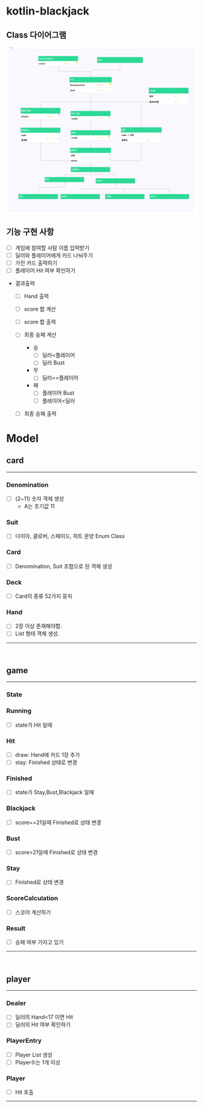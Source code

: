 # kotlin-blackjack

## Class 다이어그램
![ClassDiagram.png](image%2FClassDiagram.png)
<br>

## 기능 구현 사항
- [ ] 게임에 참여할 사람 이름 입력받기
- [ ] 딜러와 플레이어에게 카드 나눠주기
- [ ] 가진 카드 출력하기
- [ ] 플레이어 Hit 여부 확인하기

- 결과출력
  - [ ] Hand 출력
  - [ ] score 합 계산
  - [ ] score 합 출력
  - [ ] 최종 승패 계산
    - 승
      - [ ] 딜러<플레이어
      - [ ] 딜러 Bust
    - 무
      - [ ] 딜러==플레이어
    - 패
      - [ ] 플레이어 Bust
      - [ ] 플레이어<딜러
  - [ ] 최종 승패 출력


# Model

## card

-------------------
### Denomination
- [ ] (2~11) 숫자 객체 생성
  - A는 초기값 11
### Suit
- [ ] 다이아, 클로버, 스페이드, 하트 문양 Enum Class
### Card
-[ ] Denomination, Suit 조합으로 된 객체 생성
### Deck
- [ ] Card의 종류 52가지 뭉치

### Hand
- [ ] 2장 이상 존재해야함.
- [ ] List<Card> 형태 객체 생성.

----------------

<br>

## game

-----------
### State

### Running
- [ ] state가 Hit 일때

### Hit
  - [ ] draw: Hand에 카드 1장 추가
  - [ ] stay: Finished 상태로 변경

### Finished
- [ ] state가 Stay,Bust,Blackjack 일때

### Blackjack
- [ ] score==21일때 Finished로 상태 변경
### Bust
- [ ] score>21일때 Finished로 상태 변경

### Stay
- [ ] Finished로 상태 변경

### ScoreCalculation
- [ ] 스코어 계산하기

### Result
- [ ] 승패 여부 가지고 있기

----------------

<br>

## player

-------------------
### Dealer
- [ ] 딜러의 Hand<17 이면 Hit
- [ ] 딜러의 Hit 여부 확인하기
### PlayerEntry
- [ ] Player List 생성
- [ ] Player수는 1개 이상
### Player
- [ ] Hit 호출

-------------------